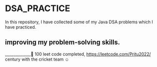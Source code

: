 # DSA_PRACTICE

In this repository, I have collected some of my Java DSA problems which I have practiced.


## improving my problem-solving skills.
,,,,,,,,,,,,,,,,,,,,,🙂
100 leet code completed, https://leetcode.com/Pritu2022/
century with the cricket team ☺
